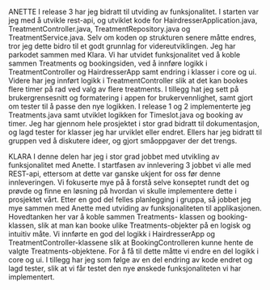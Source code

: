 ANETTE
I release 3 har jeg bidratt til utviding av funksjonalitet. I starten var jeg med å utvikle rest-api, og utviklet kode for HairdresserApplication.java, TreatmentController.java, TreatmentRepository.java og TreatmentService.java. Selv om koden op strukturen senere måtte endres, tror jeg dette bidro til et godt grunnlag for videreutviklingen. Jeg har parkodet sammen med Klara. Vi har utvidet funksjonalitet ved å koble sammen Treatments og bookingsiden, ved å innføre logikk i TreatmentController og HairdresserApp samt endring i klasser i core og ui. Videre har jeg innført logikk i TreatmentController slik at det kan bookes flere timer på rad ved valg av flere treatments. I tillegg hat jeg sett på brukergrensesnitt og formatering i appen for brukervennlighet, samt gjort om tester til å passe den nye logikken. 
I release 1 og 2 implementerte jeg Treatments.java samt utviklet logikken for Timeslot.java og booking av timer. Jeg har gjennom hele prosjektet i stor grad bidratt til dokumentasjon, og lagd tester for klasser jeg har urviklet eller endret. Ellers har jeg bidratt til gruppen ved å diskutere ideer, og gjort småoppgaver der det trengs. 

KLARA
I denne delen har jeg i stor grad jobbet med utvikling av funksjonalitet med Anette. I startfasen av innlevering 3 jobbet vi alle med REST-api, ettersom at dette var ganske ukjent for oss før denne innleveringen. Vi fokuserte mye på å forstå selve konseptet rundt det og prøvde og finne en løsning på hvordan vi skulle implementere dette i prosjektet vårt. Etter en god del felles planlegging i gruppa, så jobbet jeg mye sammen med Anette med utviding av funksjonaliteten til applikasjonen. Hovedtanken her var å koble sammen Treatments- klassen og booking-klassen, slik at man kan booke ulike Treatments-objekter på en logisk og intuitiv måte. Vi innførte en god del logikk i HairdresserApp og TreatmentController-klassene slik at BookingControlleren kunne hente de valgte Treatments-objektene. For å få til dette måtte vi endre en del logikk i core og ui. I tillegg har jeg som følge av en del endring av kode endret  og lagd tester, slik at vi får testet den nye ønskede funksjonaliteten vi har implementert.